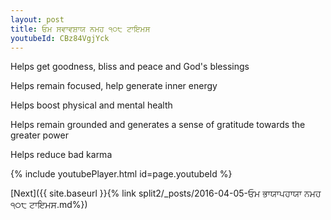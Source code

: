 ```yaml
---
layout: post
title: ਓਮ ਸਵਾਵਸ਼ਾਯ ਨਮਹ ੧੦੮ ਟਾਇਮਸ
youtubeId: CBz84VgjYck
---
```

 
 
Helps get goodness, bliss and peace and God's blessings
 
Helps remain focused, help generate inner energy 
 
Helps boost physical and mental health 
 
Helps remain grounded and generates a sense of gratitude towards the greater power 
 
Helps reduce bad karma
 
 
 
 


{% include youtubePlayer.html id=page.youtubeId %}
 
[Next]({{ site.baseurl }}{% link  split2/_posts/2016-04-05-ਓਮ ਭਾਯਾਪਹਾਯਾ ਨਮਹ ੧੦੮ ਟਾਇਮਸ.md%})
 
